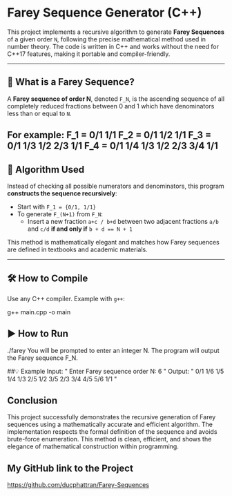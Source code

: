 # Farey Sequence Generator (C++)

This project implements a recursive algorithm to generate **Farey Sequences** of a given order `N`, following the precise mathematical method used in number theory. The code is written in C++ and works without the need for C++17 features, making it portable and compiler-friendly.

---

## 📘 What is a Farey Sequence?

A **Farey sequence of order N**, denoted `F_N`, is the ascending sequence of all completely reduced fractions between 0 and 1 which have denominators less than or equal to `N`.

For example:
F_1 = 0/1 1/1
F_2 = 0/1 1/2 1/1
F_3 = 0/1 1/3 1/2 2/3 1/1
F_4 = 0/1 1/4 1/3 1/2 2/3 3/4 1/1
---

## 🧠 Algorithm Used

Instead of checking all possible numerators and denominators, this program **constructs the sequence recursively**:

- Start with `F_1 = {0/1, 1/1}`
- To generate `F_(N+1)` from `F_N`:
  - Insert a new fraction `a+c / b+d` between two adjacent fractions `a/b` and `c/d` **if and only if** `b + d == N + 1`

This method is mathematically elegant and matches how Farey sequences are defined in textbooks and academic materials.

---

## 🛠️ How to Compile

Use any C++ compiler. Example with `g++`:

g++ main.cpp -o main

## ▶️ How to Run
./farey
You will be prompted to enter an integer N. The program will output the Farey sequence F_N.

##💡 Example
Input: " Enter Farey sequence order N: 6 "
Output: " 0/1 1/6 1/5 1/4 1/3 2/5 1/2 3/5 2/3 3/4 4/5 5/6 1/1 "

## Conclusion
This project successfully demonstrates the recursive generation of Farey sequences using a mathematically accurate and efficient algorithm. 
The implementation respects the formal definition of the sequence and avoids brute-force enumeration. 
This method is clean, efficient, and shows the elegance of mathematical construction within programming.

## My GitHub link to the Project
https://github.com/ducphattran/Farey-Sequences

